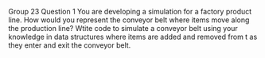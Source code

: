 Group 23
Question 1
You are developing a simulation for a factory product line. How would you represent the conveyor belt where items move along the production line?
Wtite code to simulate a conveyor belt using your knowledge in data structures where items are added and removed from t as they enter and exit the conveyor belt.

